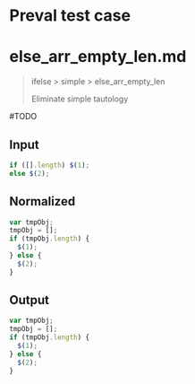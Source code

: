 # Preval test case

# else_arr_empty_len.md

> ifelse > simple > else_arr_empty_len
>
> Eliminate simple tautology

#TODO

## Input

`````js filename=intro
if ([].length) $(1);
else $(2);
`````

## Normalized

`````js filename=intro
var tmpObj;
tmpObj = [];
if (tmpObj.length) {
  $(1);
} else {
  $(2);
}
`````

## Output

`````js filename=intro
var tmpObj;
tmpObj = [];
if (tmpObj.length) {
  $(1);
} else {
  $(2);
}
`````
